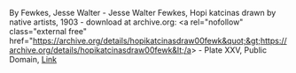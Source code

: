 By Fewkes, Jesse Walter - Jesse Walter Fewkes, Hopi katcinas drawn by native artists, 1903 - download at archive.org: &lt;a rel=&quot;nofollow&quot; class=&quot;external free&quot; href=&quot;https://archive.org/details/hopikatcinasdraw00fewk&quot;&gt;https://archive.org/details/hopikatcinasdraw00fewk&lt;/a&gt; - Plate XXV, Public Domain, <a href="https://commons.wikimedia.org/w/index.php?curid=20695850">Link</a>